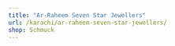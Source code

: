 ```yaml
---
title: "Ar-Raheem Seven Star Jewellers"
url: /karachi/ar-raheem-seven-star-jewellers/
shop: Schmuck
---
```

